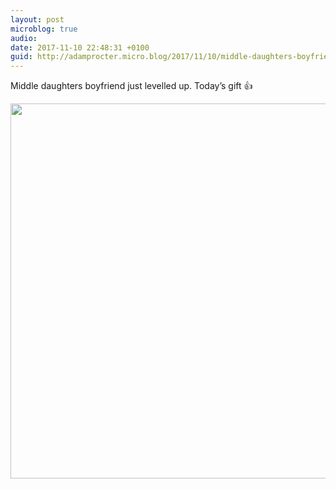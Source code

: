 ```yaml
---
layout: post
microblog: true
audio: 
date: 2017-11-10 22:48:31 +0100
guid: http://adamprocter.micro.blog/2017/11/10/middle-daughters-boyfriend.html
---
```

Middle daughters boyfriend just levelled up. Today’s gift 👍

<img src="http://discursive.adamprocter.co.uk/uploads/2017/a74bf54b14.jpg" width="600" height="600" />
